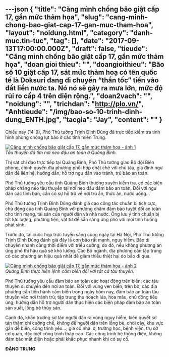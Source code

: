 ---json
{
    "title": "Căng mình chống bão giật cấp 17, gần mức thảm họa",
    "slug": "cang-minh-chong-bao-giat-cap-17-gan-muc-tham-hoa",
    "layout": "noidung.html",
    "category": "danh-muc.tin-tuc",
    "tag": [],
    "date": "2017-09-13T17:00:00.000Z",
    "draft": false,
    "tieude": "Căng mình chống bão giật cấp 17, gần mức thảm họa",
    "doan gioi thieu": "",
    "doangioithieu": "Bão số 10 giật cấp 17, sát mức thảm hoạ có tên quốc tế là Doksuri đang di chuyển “thần tốc” tiến vào đất liền nước ta. Nó nó sẽ gây ra mưa lớn, mức độ rủi ro cấp 4 trên diện rộng.",
    "doan2vach": "",
    "noidung": "",
    "trichdan": "http://plo.vn/",
    "Anhtieude": "/img/bao-so-10-trinh-dinh-dung_ENTH.jpg",
    "tacgia": "Jay",
    "__content__": ""
}
---
<p><span style="font-size:14px">Chiều nay (14-9), Ph&oacute; Thủ tướng Trịnh Đ&igrave;nh Dũng đ&atilde; trực tiếp kiểm tra t&igrave;nh h&igrave;nh ph&ograve;ng chống lụt b&atilde;o ở c&aacute;c tỉnh miền Trung.</span></p>

<p><span style="font-size:14px"><a href="http://image.plo.vn/w800/uploaded/cuongtrung/2017_09_14/bao-so-10-9_qdks.jpg"><img alt="Căng mình chống bão giật cấp 17, gần mức thảm họa - ảnh 1" src="http://image.plo.vn/w800/uploaded/cuongtrung/2017_09_14/bao-so-10-9_qdks.jpg" /></a><br />
<em>T&agrave;u thuyền đ&atilde; t&igrave;m nơi neo đậu an to&agrave;n ở Quảng B&igrave;nh.</em></span></p>

<p><span style="font-size:14px">Thị s&aacute;t chỉ đạo trực tiếp tại Quảng B&igrave;nh, Ph&oacute; Thủ tướng giao Bộ đội Bi&ecirc;n ph&ograve;ng, ch&iacute;nh quyền địa phương phối hợp chặt chẽ với chủ t&agrave;u, gia đ&igrave;nh ngư d&acirc;n để li&ecirc;n hệ, hướng dẫn, hỗ trợ ngư d&acirc;n v&agrave;o tr&aacute;nh, tr&uacute; b&atilde;o an to&agrave;n.</span></p>

<p><span style="font-size:14px">Ph&oacute; Thủ tướng y&ecirc;u cầu tỉnh Quảng B&igrave;nh thường xuy&ecirc;n kiểm tra, c&oacute; c&aacute;c biện ph&aacute;p chằng n&eacute;o t&agrave;u thuyền tại nơi neo đ&acirc;u đảm bảo an to&agrave;n. Đối với ngư d&acirc;n c&aacute;c tỉnh bạn, cần c&oacute; sự hỗ trợ về nơi tr&uacute; ẩn, thức ăn, nước uống...</span></p>

<p><span style="font-size:14px">Ph&oacute; Thủ tướng Trịnh Đ&igrave;nh Dũng đ&aacute;nh gi&aacute; cao c&ocirc;ng t&aacute;c chuẩn bị t&iacute;ch cực, chủ động của tỉnh Quảng B&igrave;nh với phương ch&acirc;m đảm bảo tuyệt đối an to&agrave;n cho t&iacute;nh mạng, t&agrave;i sản của người d&acirc;n v&agrave; nh&agrave; nước. &Ocirc;ng lưu &yacute; tỉnh chuẩn bị tốt lực lượng, phương tiện, vật tư để sẵn s&agrave;ng ứng ph&oacute; với mọi t&igrave;nh huống ph&aacute;t sinh.</span></p>

<p><span style="font-size:14px">Trước đ&oacute;, tại cuộc họp trực tuyến s&aacute;ng c&ugrave;ng ng&agrave;y tại H&agrave; Nội, Ph&oacute; Thủ tướng Trịnh Đ&igrave;nh Dũng đ&aacute;nh gi&aacute; đ&acirc;y l&agrave; cơn b&atilde;o rất mạnh, nguy hiểm. B&atilde;o di chuyển nhanh c&ugrave;ng thời điểm với triều cường, do đ&oacute;, nếu kh&ocirc;ng phương &aacute;n ứng ph&oacute; th&igrave; hậu quả sẽ kh&oacute; lường. C&aacute;c Bộ ng&agrave;nh, địa phương cần tập trung c&oacute; c&aacute;c phương &aacute;n hiệu quả nhất để giảm thiểu thiệt hại do b&atilde;o đi qua.</span></p>

<p><span style="font-size:14px"><a href="http://image.plo.vn/w800/uploaded/cuongtrung/2017_09_14/bao-so-10_kdzq.jpg"><img alt="Căng mình chống bão giật cấp 17, gần mức thảm họa - ảnh 2" src="http://image.plo.vn/w800/uploaded/cuongtrung/2017_09_14/bao-so-10_kdzq.jpg" /></a><br />
<em>Quảng B&igrave;nh thực hiện lệnh cấm biển đối với tất cả t&agrave;u thuyền.</em></span></p>

<p><span style="font-size:14px">Ph&oacute; Thủ tướng y&ecirc;u cầu đảm bảo an to&agrave;n c&aacute;c hoạt động tr&ecirc;n biển; c&aacute;c t&agrave;u thuyền di chuyển đến nơi an to&agrave;n. Đối với v&ugrave;ng ven biển, tr&ecirc;n bờ, c&aacute;c địa phương cần tiến h&agrave;nh cấm biển trong ng&agrave;y h&ocirc;m nay, đảm bảo an to&agrave;n t&agrave;u thuyền v&agrave;o nơi tr&aacute;nh tr&uacute;; tập trung thu hoạch l&uacute;a, hoa m&agrave;u, chủ động ti&ecirc;u &uacute;ng; hướng dẫn hỗ trợ người d&acirc;n thực hiện c&aacute;c biện ph&aacute;p đảm bảo an to&agrave;n sản xuất, lồng b&egrave; thủy sản.</span></p>

<p><span style="font-size:14px">Cạnh đ&oacute;, khẩn trương sơ t&aacute;n người d&acirc;n ra v&ugrave;ng nguy hiểm, ki&ecirc;n quyết sơ t&aacute;n thậm ch&iacute; cưỡng chế, kh&ocirc;ng để người d&acirc;n tr&ecirc;n lồng b&egrave;, ch&ograve;i c&acirc;y, khu vực gần đ&ecirc; biển, c&ocirc;ng tr&igrave;nh yếu&hellip;; gia cố nh&agrave;&nbsp; ở, trường học, bệnh viện, trụ sở cơ quan, đặc biệt c&ocirc;ng tr&igrave;nh th&aacute;p cao. C&aacute;c c&ocirc;ng tr&igrave;nh hệ thống điện, kh&ocirc;ng đảm bảo mất điện hoặc phải khắc phục nhanh khi c&oacute; sự cố.</span></p>

<p><span style="font-size:14px"><strong>ĐẶNG TRUNG</strong>&nbsp;</span></p>
